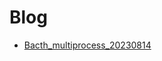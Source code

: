 # Blog

- [Bacth_multiprocess_20230814]([url](https://github.com/KarenKaoK/Blog/tree/main/Bacth_multiprocess_20230814)https://github.com/KarenKaoK/Blog/tree/main/Bacth_multiprocess_20230814) 
